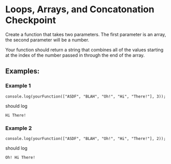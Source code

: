 # Loops, Arrays, and Concatonation Checkpoint
Create a function that takes two parameters. The first parameter is an array, the second parameter will be a number.

Your function should return a string that combines all of the values starting at the index of the number passed in through the end of the array.

## Examples:

### Example 1

```
console.log(yourFunction(["ASDF", "BLAH", "Oh!", "Hi", "There!"], 3));
```

should log 

```
Hi There!
```

### Example 2

```
console.log(yourFunction(["ASDF", "BLAH", "Oh!", "Hi", "There!"], 2));
```

should log


```
Oh! Hi There!
```
